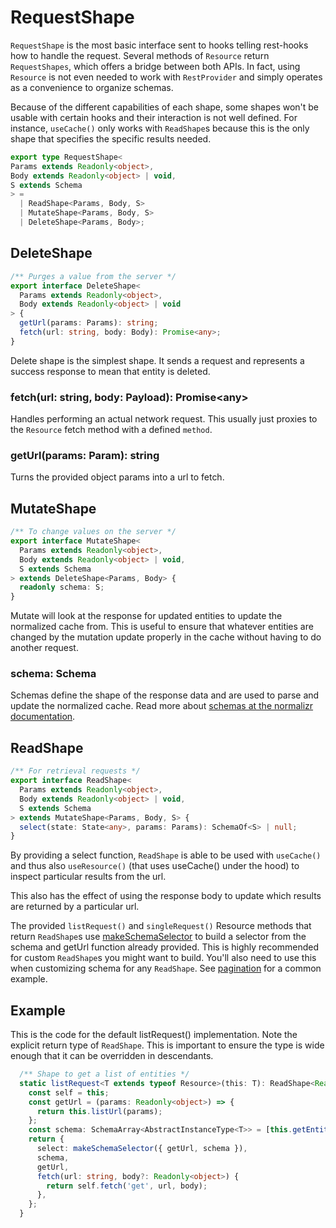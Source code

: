 # RequestShape

`RequestShape` is the most basic interface sent to hooks telling rest-hooks how to
handle the request. Several methods of `Resource` return `RequestShapes`, which offers a bridge between
both APIs. In fact, using `Resource` is not even needed to work with `RestProvider` and
simply operates as a convenience to organize schemas.

Because of the different capabilities of each shape, some shapes won't be usable with
certain hooks and their interaction is not well defined. For instance, `useCache()`
only works with `ReadShape`s because this is the only shape that specifies the
specific results needed.

```typescript
export type RequestShape<
Params extends Readonly<object>,
Body extends Readonly<object> | void,
S extends Schema
> =
  | ReadShape<Params, Body, S>
  | MutateShape<Params, Body, S>
  | DeleteShape<Params, Body>;
```

## DeleteShape

```typescript
/** Purges a value from the server */
export interface DeleteShape<
  Params extends Readonly<object>,
  Body extends Readonly<object> | void
> {
  getUrl(params: Params): string;
  fetch(url: string, body: Body): Promise<any>;
}
```

Delete shape is the simplest shape. It sends a request and represents a success
response to mean that entity is deleted.

### fetch(url: string, body: Payload): Promise\<any>

Handles performing an actual network request. This usually just proxies to the `Resource`
fetch method with a defined `method`.

### getUrl(params: Param): string

Turns the provided object params into a url to fetch.

## MutateShape

```typescript
/** To change values on the server */
export interface MutateShape<
  Params extends Readonly<object>,
  Body extends Readonly<object> | void,
  S extends Schema
> extends DeleteShape<Params, Body> {
  readonly schema: S;
}
```

Mutate will look at the response for updated entities to update the normalized
cache from. This is useful to ensure that whatever entities are changed by the
mutation update properly in the cache without having to do another request.

### schema: Schema

Schemas define the shape of the response data and are used to parse and update
the normalized cache. Read more about [schemas at the normalizr documentation](https://github.com/paularmstrong/normalizr/blob/master/docs/api.md#schema).

## ReadShape

```typescript
/** For retrieval requests */
export interface ReadShape<
  Params extends Readonly<object>,
  Body extends Readonly<object> | void,
  S extends Schema
> extends MutateShape<Params, Body, S> {
  select(state: State<any>, params: Params): SchemaOf<S> | null;
}
```

By providing a select function, `ReadShape` is able to be used with `useCache()`
and thus also `useResource()` (that uses useCache() under the hood) to inspect
particular results from the url.

This also has the effect of using the response body to update which results
are returned by a particular url.

The provided `listRequest()` and `singleRequest()` Resource methods that return
`ReadShape`s use [makeSchemaSelector](./makeSchemaSelector.md) to build a selector from the schema
and getUrl function already provided. This is highly recommended for custom
`ReadShape`s you might want to build. You'll also need to use this when customizing
schema for any `ReadShape`. See [pagination](../guides/pagination.md) for a common example.

## Example

This is the code for the default listRequest() implementation. Note the explicit return type of
`ReadShape`. This is important to ensure the type is wide enough that it can be overridden
in descendants.

```typescript
  /** Shape to get a list of entities */
  static listRequest<T extends typeof Resource>(this: T): ReadShape<Readonly<object>, Readonly<object>, SchemaArray<AbstractInstanceType<T>>> {
    const self = this;
    const getUrl = (params: Readonly<object>) => {
      return this.listUrl(params);
    };
    const schema: SchemaArray<AbstractInstanceType<T>> = [this.getEntitySchema()];
    return {
      select: makeSchemaSelector({ getUrl, schema }),
      schema,
      getUrl,
      fetch(url: string, body?: Readonly<object>) {
        return self.fetch('get', url, body);
      },
    };
  }
```
